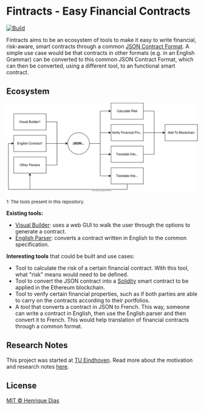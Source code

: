 # Fintracts - Easy Financial Contracts

[![Build](https://img.shields.io/github/workflow/status/hacdias/fintracts/ci?style=flat-square)](https://github.com/hacdias/fintracts/actions/workflows/ci.yaml)

Fintracts aims to be an ecosystem of tools to make it easy to write financial, risk-aware, smart contracts through a common [JSON Contract Format](SPECIFICATION.md). A simple use case would be that contracts in other formats (e.g. in an English Grammar) can be converted to this common JSON Contract Format, which can then be converted, using a different tool, to an functional smart contract.

## Ecosystem

![Fintracts Ecosystem](ecosystem.svg)

<small>1: The tools present in this repository.</small>

**Existing tools:**

- [Visual Builder](builder/): uses a web GUI to walk the user through the options to generate a contract.
- [English Parser](parser/): converts a contract written in English to the common specification.

**Interesting tools** that could be built and use cases:

- Tool to calculate the risk of a certain financial contract. With this tool, what "risk" means would need to be defined.
- Tool to convert the JSON contract into a [Solidity](https://soliditylang.org/) smart contract to be applied in the Ethereum blockchain.
- Tool to verify certain financial properties, such as if both parties are able to carry on the contracts according to their portfolios.
- A tool that converts a contract in JSON to French. This way, someone can write a contract in English, then use the English parser and then convert it to French. This would help translation of financial contracts through a common format.

## Research Notes

This project was started at [TU Eindhoven](https://tue.nl/). Read more about the motivation and research notes [here](NOTES.md).

## License

[MIT © Henrique Dias](LICENSE)
